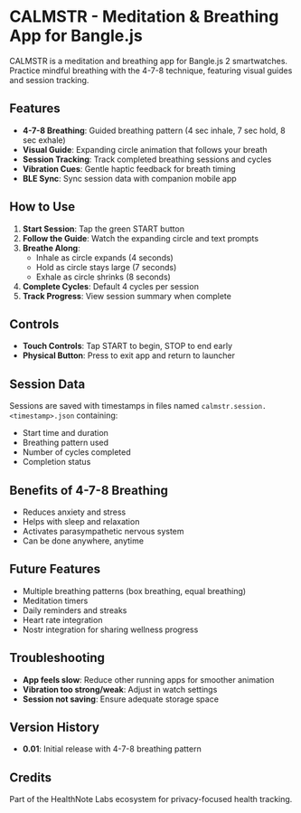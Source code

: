 # CALMSTR - Meditation & Breathing App for Bangle.js

CALMSTR is a meditation and breathing app for Bangle.js 2 smartwatches. Practice mindful breathing with the 4-7-8 technique, featuring visual guides and session tracking.

## Features

- **4-7-8 Breathing**: Guided breathing pattern (4 sec inhale, 7 sec hold, 8 sec exhale)
- **Visual Guide**: Expanding circle animation that follows your breath
- **Session Tracking**: Track completed breathing sessions and cycles
- **Vibration Cues**: Gentle haptic feedback for breath timing
- **BLE Sync**: Sync session data with companion mobile app

## How to Use

1. **Start Session**: Tap the green START button
2. **Follow the Guide**: Watch the expanding circle and text prompts
3. **Breathe Along**: 
   - Inhale as circle expands (4 seconds)
   - Hold as circle stays large (7 seconds) 
   - Exhale as circle shrinks (8 seconds)
4. **Complete Cycles**: Default 4 cycles per session
5. **Track Progress**: View session summary when complete

## Controls

- **Touch Controls**: Tap START to begin, STOP to end early
- **Physical Button**: Press to exit app and return to launcher

## Session Data

Sessions are saved with timestamps in files named `calmstr.session.<timestamp>.json` containing:
- Start time and duration
- Breathing pattern used
- Number of cycles completed
- Completion status

## Benefits of 4-7-8 Breathing

- Reduces anxiety and stress
- Helps with sleep and relaxation
- Activates parasympathetic nervous system
- Can be done anywhere, anytime

## Future Features

- Multiple breathing patterns (box breathing, equal breathing)
- Meditation timers
- Daily reminders and streaks
- Heart rate integration
- Nostr integration for sharing wellness progress

## Troubleshooting

- **App feels slow**: Reduce other running apps for smoother animation
- **Vibration too strong/weak**: Adjust in watch settings
- **Session not saving**: Ensure adequate storage space

## Version History

- **0.01**: Initial release with 4-7-8 breathing pattern

## Credits

Part of the HealthNote Labs ecosystem for privacy-focused health tracking. 
